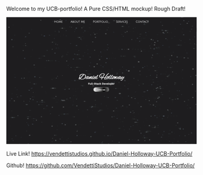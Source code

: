 Welcome to my UCB-portfolio!
A Pure CSS/HTML mockup!
Rough Draft!

![alt text](Assets/images/ScreenShot.png "Screenshot!")

Live Link!
 https://vendettistudios.github.io/Daniel-Holloway-UCB-Portfolio/

Github!
https://github.com/VendettiStudios/Daniel-Holloway-UCB-Portfolio/
